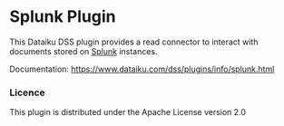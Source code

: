 # Splunk Plugin

This Dataiku DSS plugin provides a read connector to interact with documents stored on [Splunk](https://www.splunk.com) instances.

Documentation: https://www.dataiku.com/dss/plugins/info/splunk.html

### Licence
This plugin is distributed under the Apache License version 2.0